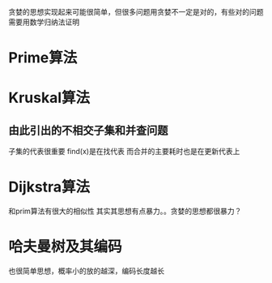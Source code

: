贪婪的思想实现起来可能很简单，但很多问题用贪婪不一定是对的，有些对的问题需要用数学归纳法证明
# Prime算法
# Kruskal算法

## 由此引出的不相交子集和并查问题
子集的代表很重要 find(x)是在找代表 而合并的主要耗时也是在更新代表上
# Dijkstra算法
和prim算法有很大的相似性
其实其思想有点暴力。。贪婪的思想都很暴力？
# 哈夫曼树及其编码
也很简单思想，概率小的放的越深，编码长度越长
